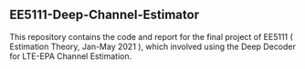 ## EE5111-Deep-Channel-Estimator

This repository contains the code and report for the final project of EE5111 ( Estimation Theory, Jan-May 2021 ), which involved using the Deep Decoder for LTE-EPA Channel Estimation.
